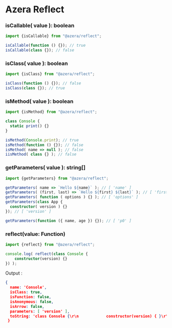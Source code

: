 # Azera Reflect

### isCallable( value ): boolean
```typescript
import {isCallable} from "@azera/reflect";

isCallable(function () {}); // true
isCallable(class {}); // false
```

### isClass( value ): boolean
```typescript
import {isClass} from "@azera/reflect";

isClass(function () {}); // false
isClass(class {}); // true
```

### isMethod( value ): boolean
```typescript
import {isMethod} from "@azera/reflect";

class Console {
  static print() {}
}

isMethod(Console.print); // true
isMethod(function () {}); // false
isMethod( name => null ); // false
iisMethod( class {} ); // false
```

### getParameters( value ): string[]
```typescript
import {getParameters} from "@azera/reflect";

getParameters( name => `Hello ${name}` ); // [ 'name' ]
getParameters( (first, last) => `Hello ${first} ${last}` ); // [ 'first', 'last' ]
getParameters( function ( options ) {} ); // [ 'options' ]
getParameters(class App {
  constructor( version ) {}
}); // [ 'version' ]

getParameters(function ({ name, age }) {}); // [ 'p0' ]
```

### reflect(value: Function)
```typescript
import {reflect} from "@azera/reflect";

console.log( reflect(class Console {
    constructor(version) {}
}) );
```
Output :
```json
{
  name: 'Console',
  isClass: true,
  isFunction: false,
  isAnonymous: false,
  isArrow: false,
  parameters: [ 'version' ],
  toString: 'class Console {\r\n            constructor(version) { }\r\n        }'
 }
```